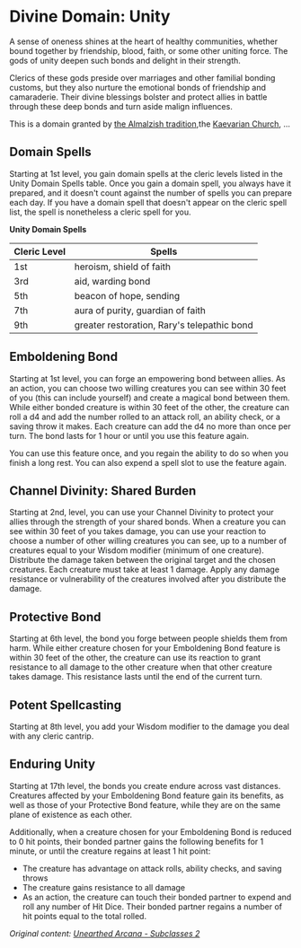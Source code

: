 # Divine Domain: Unity
A sense of oneness shines at the heart of healthy communities, whether bound together by friendship, blood, faith, or some other uniting force. The gods of unity deepen such bonds and delight in their strength.

Clerics of these gods preside over marriages and other familial bonding customs, but they also nurture the emotional bonds of friendship and camaraderie. Their divine blessings bolster and protect allies in battle through these deep bonds and turn aside malign influences.

This is a domain granted by [the Almalzish tradition](../../Religions/AlUma.md#almalzish-cleric),the [Kaevarian Church](../../Religions/KaevarianChurch.md), ...

## Domain Spells
Starting at 1st level, you gain domain spells at the cleric levels listed in the Unity Domain Spells table. Once you gain a domain spell, you always have it prepared, and it doesn't count against the number of spells you can prepare each day. If you have a domain spell that doesn't appear on the cleric spell list, the spell is nonetheless a cleric spell for you.

**Unity Domain Spells**

Cleric Level | Spells
------------ | ------
1st | heroism, shield of faith
3rd | aid, warding bond
5th | beacon of hope, sending
7th | aura of purity, guardian of faith
9th | greater restoration, Rary's telepathic bond
 
## Emboldening Bond
Starting at 1st level, you can forge an empowering bond between allies. As an action, you can choose two willing creatures you can see within 30 feet of you (this can include yourself) and create a magical bond between them. While either bonded creature is within 30 feet of the other, the creature can roll a d4 and add the number rolled to an attack roll, an ability check, or a saving throw it makes. Each creature can add the d4 no more than once per turn. The bond lasts for 1 hour or until you use this feature again.

You can use this feature once, and you regain the ability to do so when you finish a long rest. You can also expend a spell slot to use the feature again.

## Channel Divinity: Shared Burden
Starting at 2nd, level, you can use your Channel Divinity to protect your allies through the strength of your shared bonds.
When a creature you can see within 30 feet of you takes damage, you can use your reaction to choose a number of other willing creatures you can see, up to a number of creatures equal to your Wisdom modifier (minimum of one creature). Distribute the damage taken between the original target and the chosen creatures. Each creature must take at least 1 damage. Apply any damage resistance or vulnerability of the creatures involved after you distribute the damage.

## Protective Bond
Starting at 6th level, the bond you forge between people shields them from harm. While either creature chosen for your Emboldening Bond feature is within 30 feet of the other, the creature can use its reaction to grant resistance to all damage to the other creature when that other creature takes damage. This resistance lasts until the end of the current turn.

## Potent Spellcasting
Starting at 8th level, you add your Wisdom modifier to the damage you deal with any cleric cantrip.

## Enduring Unity
Starting at 17th level, the bonds you create endure across vast distances. Creatures affected by your Emboldening Bond feature gain its benefits, as well as those of your Protective Bond feature, while they are on the same plane of existence as each other.

Additionally, when a creature chosen for your Emboldening Bond is reduced to 0 hit points, their bonded partner gains the following benefits for 1 minute, or until the creature regains at least 1 hit point:
* The creature has advantage on attack rolls, ability checks, and saving throws
* The creature gains resistance to all damage
* As an action, the creature can touch their bonded partner to expend and roll any number of Hit Dice. Their bonded partner regains a number of hit points equal to the total rolled.

*Original content: [Unearthed Arcana - Subclasses 2](https://dnd.wizards.com/articles/unearthed-arcana/subclasses_part2)*